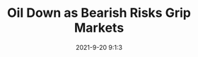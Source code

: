 ---
"title": "Oil Down as Bearish Risks Grip Markets"
"date": "2021-9-20 9:1:3"
"feed_name": "RIGZONE"
"feed_website": "http://www.rigzone.com/"
"feed_rss": "http://www.rigzone.com/news/rss/rigzone_latest.aspx"
"link": "https://www.rigzone.com/news/wire/oil_down_as_bearish_risks_grip_markets-20-sep-2021-166466-article/?rss=true"
"file": "_posts/2021-1-1-6617cd9d0cf021cf8c73bc826a26fb8dbc72e851.md"
"accident": "0"
"drilling": "0"
"dead": "0"
"injured": "0"
---